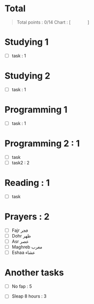  
# Total
> Total points : 0/14
> Chart : [              ]
 
# Studying 1
- [ ] task : 1
 
# Studying 2 
- [ ] task : 1
 
# Programming 1 
- [ ] task : 1
 
# Programming 2 : 1
- [ ] task
- [ ] task2 : 2
 
# Reading : 1
- [ ] task
 
# Prayers : 2
- [ ] Fajr فجر
- [ ] Dohr ظهر
- [ ] Asr عصر
- [ ] Maghreb مغرب
- [ ] Eshaa عشاء
 
# Another tasks
- [ ] No fap : 5
- [ ] Sleap 8 hours : 3
 
